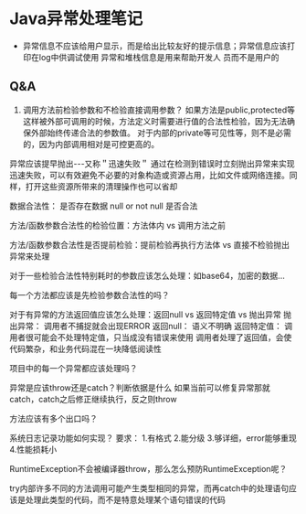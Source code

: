 # Java异常处理笔记

+ 异常信息不应该给用户显示，而是给出比较友好的提示信息；异常信息应该打印在log中供调试使用
  异常和堆栈信息是用来帮助开发人 员而不是用户的

## Q&A

1. 调用方法前检验参数和不检验直接调用参数？
   如果方法是public,protected等这样被外部可调用的时候，方法定义时需要进行值的合法性检验，因为无法确保外部始终传递合法的参数值。
   对于内部的private等可见性等，则不是必需的，因为内部调用相对是可控更高的。

异常应该提早抛出---又称＂迅速失败＂
    通过在检测到错误时立刻抛出异常来实现迅速失败，可以有效避免不必要的对象构造或资源占用，比如文件或网络连接。同样，打开这些资源所带来的清理操作也可以省却

数据合法性：
    是否存在数据 null or not null
    是否合法


方法/函数参数合法性的检验位置：方法体内 vs 调用方法之前

方法/函数参数合法性是否提前检验：提前检验再执行方法体  vs 直接不检验抛出异常来处理

对于一些检验合法性特别耗时的参数应该怎么处理：如base64，加密的数据...

每一个方法都应该是先检验参数合法性的吗？

对于有异常的方法返回值应该怎么处理：返回null vs 返回特定值 vs 抛出异常
    抛出异常：
        调用者不捕捉就会出现ERROR
    返回null：
        语义不明确
    返回特定值：
        调用者很可能会不处理特定值，只当成没有错误来使用
        调用者处理了返回值，会使代码繁杂，和业务代码混在一块降低阅读性

项目中的每一个异常都应该处理吗？

异常是应该throw还是catch？判断依据是什么
    如果当前可以修复异常那就catch，catch之后修正继续执行，反之则throw

方法应该有多个出口吗？

系统日志记录功能如何实现？
    要求：
    1.有格式
    2.能分级
    3.够详细，error能够重现
    4.性能损耗小

RuntimeException不会被编译器throw，那么怎么预防RuntimeException呢？

try内部许多不同的方法调用可能产生类型相同的异常，而再catch中的处理语句应该是处理此类型的代码，而不是特意处理某个语句错误的代码